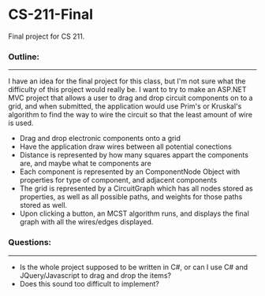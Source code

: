 # CS-211-Final
Final project for CS 211.

### Outline:
---
I have an idea for the final project for this class, but I'm not sure what the difficulty of this project would really be. I want to try to make an ASP.NET MVC project that allows a user to drag and drop circuit components on to a grid, and when submitted, the application would use Prim's or Kruskal's algorithm to find the way to wire the circuit so that the least amount of wire is used.
- Drag and drop electronic components onto a grid
- Have the application draw wires between all potential conections
- Distance is represented by how many squares appart the components are, and maybe what te components are
- Each component is represented by an ComponentNode Object with properties for type of component, and adjacent components
- The grid is represented by a CircuitGraph which has all nodes stored as properties, as well as all possible paths, and weights for those paths stored as well.
- Upon clicking a button, an MCST algorithm runs, and displays the final graph with all the wires/edges displayed.

### Questions:
---
- Is the whole project supposed to be written in C#, or can I use C# and JQuery/Javascript to drag and drop the items?
- Does this sound too difficult to implement?